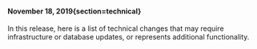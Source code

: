 #### November 18, 2019{section=technical}

In this release, here is a list of technical changes that may require infrastructure or database updates, or represents additional functionality.


